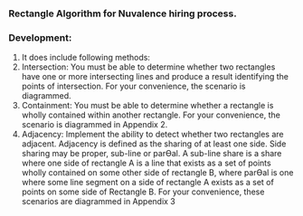 ### Rectangle Algorithm for Nuvalence hiring process.

### __Development:__
1. It does include following methods:
1. Intersection: You must be able to determine whether two rectangles have one or more intersecting lines and produce a result identifying the points of intersection. For your convenience, the scenario is diagrammed.
2. Containment: You must be able to determine whether a rectangle is wholly contained within another rectangle. For your convenience, the scenario is diagrammed in Appendix 2.
3. Adjacency: Implement the ability to detect whether two rectangles are adjacent. Adjacency is defined as the sharing of at least one side. Side sharing may be proper, sub-line or parƟal. A
   sub-line share is a share where one side of rectangle A is a line that exists as a set of points wholly contained on some other side of rectangle B, where parƟal is one where some line segment on a side of rectangle A exists as a set of points on some side of Rectangle B. For your convenience,
   these scenarios are diagrammed in Appendix 3
